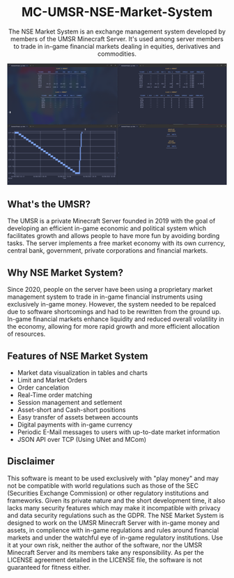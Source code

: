 <p align="center">
    <h1 align="center">MC-UMSR-NSE-Market-System</h1>
    <p align="center">
        The NSE Market System is an exchange management system developed by members of the UMSR Minecraft Server.
        It's used among server members to trade in in-game financial markets dealing in equities, derivatives and commodities.
    </p>
</p>

<div align="center">
    <img src=".github/markets.png", width="800">
</div>


## What's the UMSR?
The UMSR is a private Minecraft Server founded in 2019 with the goal of developing an efficient in-game economic and political system which facilitates growth and allows people to have more fun by avoiding bording tasks. The server implements a free market economy with its own currency, central bank, government, private corporations and financial markets.

## Why NSE Market System?
Since 2020, people on the server have been using a proprietary market management system to trade in in-game financial instruments using exclusively in-game money. However, the system needed to be repalced due to software shortcomings and had to be rewritten from the ground up.
In-game financial markets enhance liquidity and reduced overall volatility in the economy, allowing for more rapid growth and more efficient allocation of resources.

## Features of NSE Market System
* Market data visualization in tables and charts
* Limit and Market Orders
* Order cancelation
* Real-Time order matching
* Session management and setlement
* Asset-short and Cash-short positions
* Easy transfer of assets between accounts
* Digital payments with in-game currency
* Periodic E-Mail messages to users with up-to-date market information
* JSON API over TCP (Using UNet and MCom)

## Disclaimer
This software is meant to be used exclusively with "play money" and may not be compatible with world regulations such as those of the SEC (Securities Exchange Commission) or other regulatory institutions and frameworks. Given its private nature and the short development time, it also lacks many security features which may make it incompatible with privacy and data security regulations such as the GDPR.
The NSE Market System is designed to work on the UMSR Minecraft Server with in-game money and assets, in complience with in-game regulations and rules around financial markets and under the watchful eye of in-game regulatory institutions. Use it at your own risk, neither the author of the software, nor the UMSR Minecraft Server and its members take any responsibility. As per the LICENSE agreement detailed in the LICENSE file, the software is not guaranteed for fitness either.
